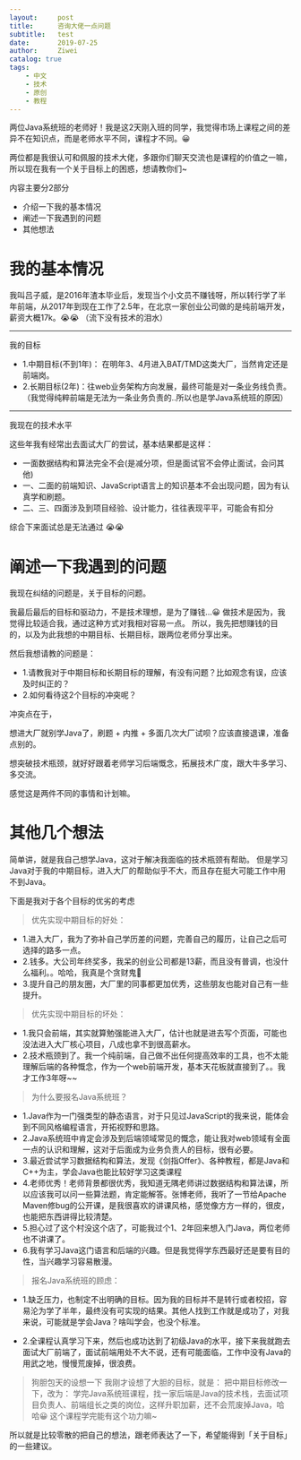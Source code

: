 ```yaml
---
layout:     post
title:      咨询大佬一点问题
subtitle:   test
date:       2019-07-25
author:     Ziwei 
catalog: true
tags:
    - 中文
    - 技术
    - 原创
    - 教程
---
```



两位Java系统班的老师好！我是这2天刚入班的同学，我觉得市场上课程之间的差异不在知识点，而是老师水平不同，课程才不同。😀

两位都是我很认可和佩服的技术大佬，多跟你们聊天交流也是课程的价值之一嘛，所以现在我有一个关于目标上的困惑，想请教你们~


内容主要分2部分

- 介绍一下我的基本情况
- 阐述一下我遇到的问题
- 其他想法


# 我的基本情况

我叫吕子威，是2016年渣本毕业后，发现当个小文员不赚钱呀，所以转行学了半年前端，从2017年到现在工作了2.5年，在北京一家创业公司做的是纯前端开发，薪资大概17k。😭😭 （流下没有技术的泪水）

---

我的目标

- 1.中期目标(不到1年)： 在明年3、4月进入BAT/TMD这类大厂，当然肯定还是前端岗。
- 2.长期目标(2年)：往web业务架构方向发展，最终可能是对一条业务线负责。（我觉得纯粹前端是无法为一条业务负责的..所以也是学Java系统班的原因）


--- 

我现在的技术水平

这些年我有经常出去面试大厂的尝试，基本结果都是这样：

- 一面数据结构和算法完全不会(是减分项，但是面试官不会停止面试，会问其他)
- 一、二面的前端知识、JavaScript语言上的知识基本不会出现问题，因为有认真学和刷题。
- 二、三、四面涉及到项目经验、设计能力，往往表现平平，可能会有扣分

综合下来面试总是无法通过 😭😭


# 阐述一下我遇到的问题

我现在纠结的问题是，关于目标的问题。

我最后最后的目标和驱动力，不是技术理想，是为了赚钱...😀
做技术是因为，我觉得比较适合我，通过这种方式对我相对容易一点。
所以，我先把想赚钱的目的，以及为此我想的中期目标、长期目标，跟两位老师分享出来。

然后我想请教的问题是：

- 1.请教我对于中期目标和长期目标的理解，有没有问题？比如观念有误，应该及时纠正的？
- 2.如何看待这2个目标的冲突呢？


冲突点在于，

想进大厂就别学Java了，刷题 + 内推 + 多面几次大厂试呗？应该直接退课，准备点别的。


想突破技术瓶颈，就好好跟着老师学习后端慨念，拓展技术广度，跟大牛多学习、多交流。


感觉这是两件不同的事情和计划嘛。

# 其他几个想法

简单讲，就是我自己想学Java，这对于解决我面临的技术瓶颈有帮助。
但是学习Java对于我的中期目标，进入大厂的帮助似乎不大，而且存在挺大可能工作中用不到Java。


下面是我对于各个目标的优劣的考虑

>  优先实现中期目标的好处：
- 1.进入大厂，我为了弥补自己学历差的问题，完善自己的履历，让自己之后可选择的路多一点。
- 2.钱多。大公司年终奖多，我呆的创业公司都是13薪，而且没有普调，也没什么福利。。哈哈，我真是个贪财鬼👻
- 3.提升自己的朋友圈，大厂里的同事都更加优秀，这些朋友也能对自己有一些提升。


> 优先实现中期目标的坏处：
- 1.我只会前端，其实就算勉强能进入大厂，估计也就是进去写个页面，可能也没法进入大厂核心项目，八成也拿不到很高薪水。
-  2.技术瓶颈到了。我一个纯前端，自己做不出任何提高效率的工具，也不太能理解后端的各种慨念，作为一个web前端开发，基本天花板就直接到了。。我才工作3年呀~~


> 为什么要报名Java系统班？
- 1.Java作为一门强类型的静态语言，对于只见过JavaScript的我来说，能体会到不同风格编程语言，开拓视野和思路。
-  2.Java系统班中肯定会涉及到后端领域常见的慨念，能让我对web领域有全面一点的认识和理解，这对于后面成为业务负责人的目标，很有必要。
-  3.最近尝试学习数据结构和算法，发现《剑指Offer》、各种教程，都是Java和C++为主，学会Java也能比较好学习这类课程
-  4.老师优秀！老师背景都很优秀，我知道无隅老师讲过数据结构和算法课，所以应该我可以问一些算法题，肯定能解答。张博老师，我听了一节给Apache Maven修bug的公开课，是我很喜欢的讲课风格，感觉像方方一样的，很皮，也能把东西讲得比较清楚。
-  5.担心过了这个村没这个店了，可能我过个1、2年回来想入门Java，两位老师也不讲课了。
-  6.我有学习Java这门语言和后端的兴趣。但是我觉得学东西最好还是要有目的性，当兴趣学习容易散漫。


> 报名Java系统班的顾虑：
-  1.缺乏压力，也制定不出明确的目标。因为我的目标并不是转行或者校招，容易沦为学了半年，最终没有可实现的结果。其他人找到工作就是成功了，对我来说，可能就是学会Java？啥叫学会，也没个标准。

-  2.全课程认真学习下来，然后也成功达到了初级Java的水平，接下来我就跑去面试大厂前端了，面试前端用处不大不说，还有可能面临，工作中没有Java的用武之地，慢慢荒废掉，很浪费。


> 狗胆包天的设想一下
我刚才设想了大胆的目标，就是：
把中期目标修改一下，改为： 学完Java系统班课程，找一家后端是Java的技术栈，去面试项目负责人、前端组长之类的岗位，这样升职加薪，还不会荒废掉Java，哈哈😀 这个课程学完能有这个功力嘛~

所以就是比较零散的把自己的想法，跟老师表达了一下，希望能得到「关于目标」的一些建议。